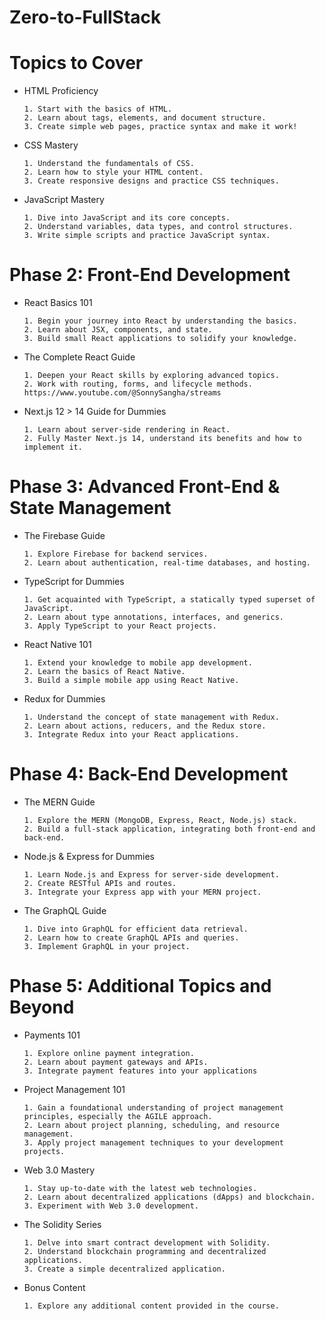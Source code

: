 # Zero-to-FullStack

# Topics to Cover

- HTML Proficiency

  ```
  1. Start with the basics of HTML.
  2. Learn about tags, elements, and document structure.
  3. Create simple web pages, practice syntax and make it work!
  ```

- CSS Mastery
  ```
  1. Understand the fundamentals of CSS.
  2. Learn how to style your HTML content.
  3. Create responsive designs and practice CSS techniques.
  ```
- JavaScript Mastery
  ```
  1. Dive into JavaScript and its core concepts.
  2. Understand variables, data types, and control structures.
  3. Write simple scripts and practice JavaScript syntax.
  ```

# Phase 2: Front-End Development

- React Basics 101
  ```
  1. Begin your journey into React by understanding the basics.
  2. Learn about JSX, components, and state.
  3. Build small React applications to solidify your knowledge.
  ```
- The Complete React Guide
  ```
  1. Deepen your React skills by exploring advanced topics.
  2. Work with routing, forms, and lifecycle methods.
  https://www.youtube.com/@SonnySangha/streams
  ```
- Next.js 12 > 14 Guide for Dummies
  ```
  1. Learn about server-side rendering in React.
  2. Fully Master Next.js 14, understand its benefits and how to implement it.
  ```

# Phase 3: Advanced Front-End & State Management

- The Firebase Guide
  ```
  1. Explore Firebase for backend services.
  2. Learn about authentication, real-time databases, and hosting.
  ```
- TypeScript for Dummies
  ```
  1. Get acquainted with TypeScript, a statically typed superset of JavaScript.
  2. Learn about type annotations, interfaces, and generics.
  3. Apply TypeScript to your React projects.
  ```
- React Native 101
  ```
  1. Extend your knowledge to mobile app development.
  2. Learn the basics of React Native.
  3. Build a simple mobile app using React Native.
  ```
- Redux for Dummies
  ```
  1. Understand the concept of state management with Redux.
  2. Learn about actions, reducers, and the Redux store.
  3. Integrate Redux into your React applications.
  ```

# Phase 4: Back-End Development

- The MERN Guide

  ```
  1. Explore the MERN (MongoDB, Express, React, Node.js) stack.
  2. Build a full-stack application, integrating both front-end and back-end.
  ```

- Node.js & Express for Dummies

  ```
  1. Learn Node.js and Express for server-side development.
  2. Create RESTful APIs and routes.
  3. Integrate your Express app with your MERN project.
  ```

- The GraphQL Guide
  ```
  1. Dive into GraphQL for efficient data retrieval.
  2. Learn how to create GraphQL APIs and queries.
  3. Implement GraphQL in your project.
  ```

# Phase 5: Additional Topics and Beyond

- Payments 101
  ```
  1. Explore online payment integration.
  2. Learn about payment gateways and APIs.
  3. Integrate payment features into your applications
  ```
- Project Management 101

  ```
  1. Gain a foundational understanding of project management principles, especially the AGILE approach.
  2. Learn about project planning, scheduling, and resource management.
  3. Apply project management techniques to your development projects.
  ```

- Web 3.0 Mastery
  ```
  1. Stay up-to-date with the latest web technologies.
  2. Learn about decentralized applications (dApps) and blockchain.
  3. Experiment with Web 3.0 development.
  ```
- The Solidity Series
  ```
  1. Delve into smart contract development with Solidity.
  2. Understand blockchain programming and decentralized applications.
  3. Create a simple decentralized application.
  ```
- Bonus Content
  ```
  1. Explore any additional content provided in the course.
  ```
